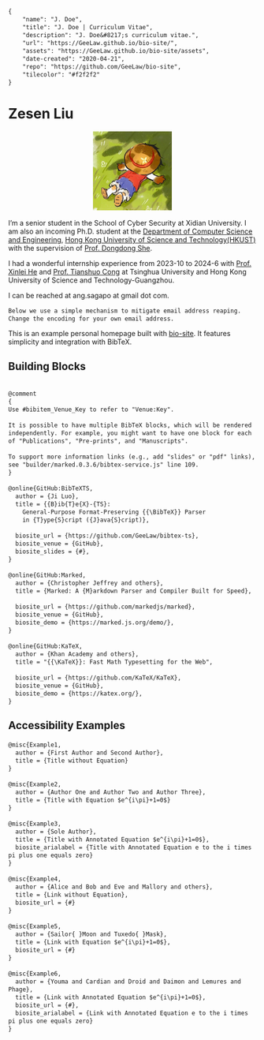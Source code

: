 ```bio-meta
{
    "name": "J. Doe",
    "title": "J. Doe | Curriculum Vitae",
    "description": "J. Doe&#8217;s curriculum vitae.",
    "url": "https://GeeLaw.github.io/bio-site/",
    "assets": "https://GeeLaw.github.io/bio-site/assets",
    "date-created": "2020-04-21",
    "repo": "https://github.com/GeeLaw/bio-site",
    "tilecolor": "#f2f2f2"
}
```

# Zesen Liu

<figure class="gl-page-background gl-float-right gl-image-box" style="text-align: center;"><img src="assets/images/photo.jpg" alt="A photo of J. Doe" width="160" height="160" style="max-width: 160px;" /></figure>

I’m a senior student in the School of Cyber Security at Xidian University. I am also an incoming Ph.D. student at the [Department of Computer Science and Engineering](https://cse.hkust.edu.hk/), [Hong Kong University of Science and Technology(HKUST)](https://hkust.edu.hk/) with the supervision of [Prof. Dongdong She](https://cse.hkust.edu.hk/~dongdong/).

I had a wonderful internship experience from 2023-10 to 2024-6 with [Prof. Xinlei He](https://xinleihe.github.io/) and [Prof. Tianshuo Cong](https://tianshuocong.github.io/) at Tsinghua University and Hong Kong University of Science and Technology-Guangzhou.

I can be reached at <span id="_eml" class="gl-eml">ang.sagapo at gmail dot com</span>.

```bio-remove
Below we use a simple mechanism to mitigate email address reaping.
Change the encoding for your own email address.
```

<!--[bio][protect]
<script type="application/javascript">
window.setTimeout(function ()
{
var addr = [115,111,109,101,111,110,101,64,101,120,97,109,112,108,101,46,99,111,109];
addr = String.fromCharCode.apply(String, addr);
var eml = document.getElementById('_eml');
eml.innerHTML = '<a href="mailto:' + addr + '">' + addr + '</a>';
eml.removeAttribute('class');
}, 600);
</script>
[bio]-->

This is an example personal homepage built with [bio-site](https://github.com/GeeLaw/bio-site). It features simplicity and integration with BibTeX.

## Building Blocks

```blog-bib

@comment
{
Use #bibitem_Venue_Key to refer to "Venue:Key".

It is possible to have multiple BibTeX blocks, which will be rendered independently. For example, you might want to have one block for each of "Publications", "Pre-prints", and "Manuscripts".

To support more information links (e.g., add "slides" or "pdf" links),
see "builder/marked.0.3.6/bibtex-service.js" line 109.
}

@online{GitHub:BibTeXTS,
  author = {Ji Luo},
  title = {{B}ib{T}e{X}-{TS}:
    General-Purpose Format-Preserving {{\BibTeX}} Parser
    in {T}ype{S}cript ({J}ava{S}cript)},

  biosite_url = {https://github.com/GeeLaw/bibtex-ts},
  biosite_venue = {GitHub},
  biosite_slides = {#},
}

@online{GitHub:Marked,
  author = {Christopher Jeffrey and others},
  title = {Marked: A {M}arkdown Parser and Compiler Built for Speed},

  biosite_url = {https://github.com/markedjs/marked},
  biosite_venue = {GitHub},
  biosite_demo = {https://marked.js.org/demo/},
}

@online{GitHub:KaTeX,
  author = {Khan Academy and others},
  title = "{{\KaTeX}}: Fast Math Typesetting for the Web",

  biosite_url = {https://github.com/KaTeX/KaTeX},
  biosite_venue = {GitHub},
  biosite_demo = {https://katex.org/},
}

```

## Accessibility Examples

```blog-bib
@misc{Example1,
  author = {First Author and Second Author},
  title = {Title without Equation}
}

@misc{Example2,
  author = {Author One and Author Two and Author Three},
  title = {Title with Equation $e^{i\pi}+1=0$}
}

@misc{Example3,
  author = {Sole Author},
  title = {Title with Annotated Equation $e^{i\pi}+1=0$},
  biosite_arialabel = {Title with Annotated Equation e to the i times pi plus one equals zero}
}

@misc{Example4,
  author = {Alice and Bob and Eve and Mallory and others},
  title = {Link without Equation},
  biosite_url = {#}
}

@misc{Example5,
  author = {Sailor{ }Moon and Tuxedo{ }Mask},
  title = {Link with Equation $e^{i\pi}+1=0$},
  biosite_url = {#}
}

@misc{Example6,
  author = {Youma and Cardian and Droid and Daimon and Lemures and Phage},
  title = {Link with Annotated Equation $e^{i\pi}+1=0$},
  biosite_url = {#},
  biosite_arialabel = {Link with Annotated Equation e to the i times pi plus one equals zero}
}
```

